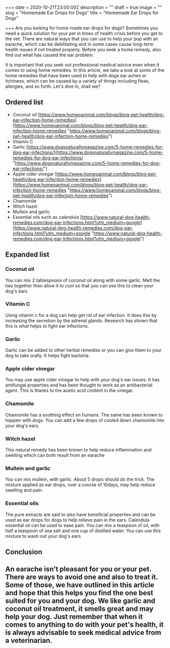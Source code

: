 +++
date = 2020-10-21T23:00:00Z
description = ""
draft = true
image = ""
slug = "Homemade Ear Drops for Dogs"
title = "Homemade Ear Drops for Dogs"

+++
Are you looking for home-made ear drops for dogs? Sometimes you need a quick solution for your pet in times of health crisis before you get to the vet. There are natural ways that you can use to help your pup with an earache, which can be debilitating and in some cases cause long-term health issues if not treated properly. Before you seek a home remedy, also find out what has caused the ear problem.

It is important that you seek out professional medical advice even when it comes to using home remedies. In this article, we take a look at some of the home remedies that have been used to help with dogs ear aches or itchiness, which can be caused by a variety of things including fleas, allergies, and so forth. Let's dive in, shall we?

## Ordered list

* Coconut oil [https://www.homeoanimal.com/blogs/blog-pet-health/dog-ear-infection-home-remedies](https://www.homeoanimal.com/blogs/blog-pet-health/dog-ear-infection-home-remedies "https://www.homeoanimal.com/blogs/blog-pet-health/dog-ear-infection-home-remedies")
* Vitamin C
* Garlic [https://www.dogsnaturallymagazine.com/5-home-remedies-for-dog-ear-infections/](https://www.dogsnaturallymagazine.com/5-home-remedies-for-dog-ear-infections/ "https://www.dogsnaturallymagazine.com/5-home-remedies-for-dog-ear-infections/")
* Apple cider vinegar [https://www.homeoanimal.com/blogs/blog-pet-health/dog-ear-infection-home-remedies](https://www.homeoanimal.com/blogs/blog-pet-health/dog-ear-infection-home-remedies "https://www.homeoanimal.com/blogs/blog-pet-health/dog-ear-infection-home-remedies")
* Chamomile
* Witch hazel
* Mullein and garlic
* Essential oils such as calendula [https://www.natural-dog-health-remedies.com/dog-ear-infections.html?utm_medium=google](https://www.natural-dog-health-remedies.com/dog-ear-infections.html?utm_medium=google "https://www.natural-dog-health-remedies.com/dog-ear-infections.html?utm_medium=google")

## Expanded list

### Coconut oil

You can mix 2 tablespoons of coconut oil along with some garlic. Melt the two together then allow it to cool so that you can use this to clean your dog's ears

### Vitamin C

Using vitamin c for a dog can help get rid of ear infection. It does this by increasing the secretion by the adrenal glands. Research has shown that this is what helps to fight ear infections.

### Garlic

Garlic can be added to other herbal remedies or you can give them to your dog to take orally. It helps fight bacteria.

### Apple cider vinegar

You may use apple cider vinegar to help with your dog's ear issues. It has antifungal properties and has been thought to work as an antibacterial agent. This is thanks to the acetic acid content in the vinegar.

### Chamomile

Chamomile has a soothing effect on humans. The same has been known to happen with dogs. You can add a few drops of cooled down chamomile into your dog's ears.

### Witch hazel

This natural remedy has been known to help reduce inflammation and swelling which can both result from an earache

### Mullein and garlic

You can mix mullein, with garlic. About 5 drops should do the trick. The mixture applied as ear drops, over a course of 10days, may help reduce swelling and pain.

### Essential oils

The pure extracts are said to also have beneficial properties and can be used as ear drops for dogs to help relieve pain in the ears. Calendula essential oil can be used to ease pain. You can mix a teaspoon of oil, with half a teaspoon of sea salt and one cup of distilled water. You can use this mixture to wash out your dog's ears

## Conclusion

## An earache isn’t pleasant for you or your pet. There are ways to avoid one and also to treat it. Some of those, we have outlined in this article and hope that this helps you find the one best suited for you and your dog. We like garlic and coconut oil treatment, it smells great and may help your dog. Just remember that when it comes to anything to do with your pet's health, it is always advisable to seek medical advice from a veterinarian.